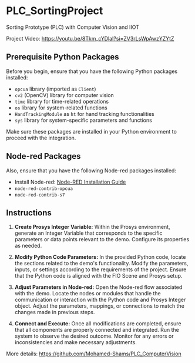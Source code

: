 # PLC_SortingProject
Sorting Prototype (PLC) with Computer Vision and IIOT

Project Video: https://youtu.be/8Tkm_cYDlaI?si=ZV3rLsWpAwzYZYtZ

## Prerequisite Python Packages

Before you begin, ensure that you have the following Python packages installed:

- `opcua` library (imported as `Client`)
- `cv2` (OpenCV) library for computer vision
- `time` library for time-related operations
- `os` library for system-related functions
- `HandTrackingModule` as `ht` for hand tracking functionalities
- `sys` library for system-specific parameters and functions

Make sure these packages are installed in your Python environment to proceed with the integration.

## Node-red Packages

Also, ensure that you have the following Node-red packages installed:

- Install Node-red: [Node-RED Installation Guide](https://nodered.org/docs/getting-started/windows)
- `node-red-contrib-opcua`
- `node-red-contrib-s7`

## Instructions

1. **Create Prosys Integer Variable:**
   Within the Prosys environment, generate an Integer Variable that corresponds to the specific parameters or data points relevant to the demo. Configure its properties as needed.

2. **Modify Python Code Parameters:**
   In the provided Python code, locate the sections related to the demo's functionality. Modify the parameters, inputs, or settings according to the requirements of the project. Ensure that the Python code is aligned with the FIO Scene and Prosys setup.

3. **Adjust Parameters in Node-red:**
   Open the Node-red flow associated with the demo. Locate the nodes or modules that handle the communication or interaction with the Python code and Prosys Integer object. Adjust the parameters, mappings, or connections to match the changes made in previous steps.

4. **Connect and Execute:**
   Once all modifications are completed, ensure that all components are properly connected and integrated. Run the system to observe the desired outcome. Monitor for any errors or inconsistencies and make necessary adjustments.

More details: https://github.com/Mohamed-Shams/PLC_ComputerVision
